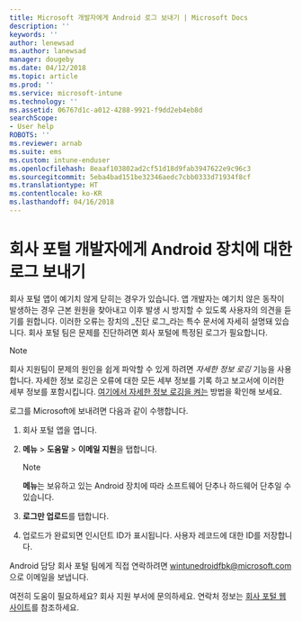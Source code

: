```yaml
---
title: Microsoft 개발자에게 Android 로그 보내기 | Microsoft Docs
description: ''
keywords: ''
author: lenewsad
ms.author: lanewsad
manager: dougeby
ms.date: 04/12/2018
ms.topic: article
ms.prod: ''
ms.service: microsoft-intune
ms.technology: ''
ms.assetid: 06767d1c-a012-4288-9921-f9dd2eb4eb8d
searchScope:
- User help
ROBOTS: ''
ms.reviewer: arnab
ms.suite: ems
ms.custom: intune-enduser
ms.openlocfilehash: 8eaaf103802ad2cf51d18d9fab3947622e9c96c3
ms.sourcegitcommit: 5eba4bad151be32346aedc7cbb0333d71934f8cf
ms.translationtype: HT
ms.contentlocale: ko-KR
ms.lasthandoff: 04/16/2018
---
```

# <a name="send-logs-to-the-company-portal-developers-for-android-devices"></a>회사 포털 개발자에게 Android 장치에 대한 로그 보내기

회사 포털 앱이 예기치 않게 닫히는 경우가 있습니다. 앱 개발자는 예기치 않은 동작이 발생하는 경우 근본 원원을 찾아내고 이후 발생 시 방지할 수 있도록 사용자의 의견을 듣기를 원합니다. 이러한 오류는 장치의 _진단 로그_라는 특수 문서에 자세히 설명돼 있습니다. 회사 포털 팀은 문제를 진단하려면 회사 포털에 특정된 로그가 필요합니다.

> [!Note]
> 회사 지원팀이 문제의 원인을 쉽게 파악할 수 있게 하려면 _자세한 정보 로깅_ 기능을 사용합니다. 자세한 정보 로깅은 오류에 대한 모든 세부 정보를 기록 하고 보고서에 이러한 세부 정보를 포함시킵니다. [여기에서 자세한 정보 로깅을 켜는](use-verbose-logging-to-help-your-it-administrator-fix-device-issues-android.md) 방법을 확인해 보세요. 

로그를 Microsoft에 보내려면 다음과 같이 수행합니다.

1.  회사 포털 앱을 엽니다.

2.  **메뉴** > **도움말** > **이메일 지원**을 탭합니다.

    > [!NOTE]
    > **메뉴**는 보유하고 있는 Android 장치에 따라 소프트웨어 단추나 하드웨어 단추일 수 있습니다.

3.  **로그만 업로드**를 탭합니다.

4.  업로드가 완료되면 인시던트 ID가 표시됩니다. 사용자 레코드에 대한 ID를 저장합니다.

Android 담당 회사 포털 팀에게 직접 연락하려면 <a href="mailto:wintunedroidfbk@microsoft.com?subject=Send logs to Microsoft&body=Describe the issue you are having.">wintunedroidfbk@microsoft.com</a>으로 이메일을 보냅니다. 

여전히 도움이 필요하세요? 회사 지원 부서에 문의하세요. 연락처 정보는 [회사 포털 웹 사이트](https://portal.manage.microsoft.com#HelpDeskDialog)를 참조하세요.
